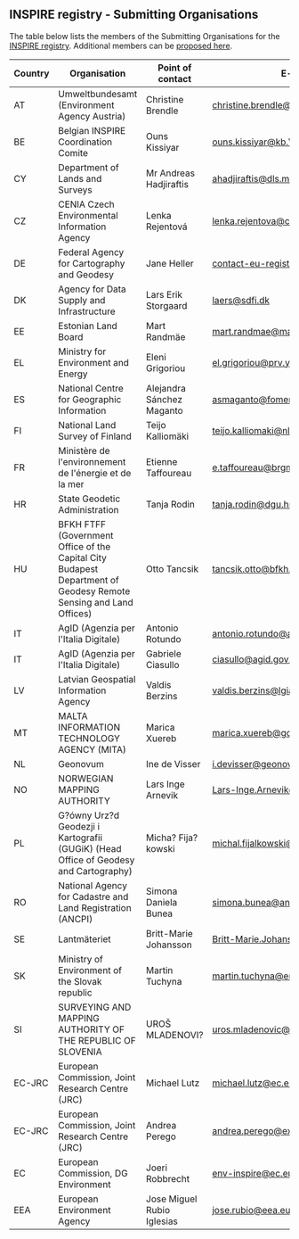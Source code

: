 ## INSPIRE registry - Submitting Organisations

The table below lists the members of the Submitting Organisations for the [INSPIRE registry](https://inspire.ec.europa.eu/registry).
Additional members can be [proposed here](https://github.com/INSPIRE-MIF/helpdesk-registry/issues/new?assignees=&labels=&template=nominate-submitting-organisation.md&title=).

|Country|Organisation|Point of contact|E-mail|Github User|
|--|--|--|--|--|
|AT|Umweltbundesamt (Environment Agency Austria) |Christine Brendle|christine.brendle@umweltbundesamt.at|
|BE|Belgian INSPIRE Coordination Comite|Ouns Kissiyar|ouns.kissiyar@kb.Vlaanderen.be|
|CY|Department of Lands and Surveys|Mr Andreas Hadjiraftis|ahadjiraftis@dls.moi.gov.cy|
|CZ|CENIA Czech Environmental Information Agency|Lenka Rejentová|lenka.rejentova@cenia.cz
|DE|Federal Agency for Cartography and Geodesy|Jane Heller|contact-eu-registry@bkg.bund.de|jane-heller-bkg|
|DK|Agency for Data Supply and Infrastructure|Lars Erik Storgaard|laers@sdfi.dk|laers|
|EE|Estonian Land Board|Mart Randmäe|mart.randmae@maaamet.ee|
|EL|Ministry for Environment and Energy|Eleni Grigoriou|el.grigoriou@prv.ypeka.gr|
|ES|National Centre for Geographic Information|Alejandra Sánchez Maganto|asmaganto@fomento.es|
|FI|National Land Survey of Finland|Teijo Kalliomäki|teijo.kalliomaki@nls.fi|
|FR|Ministère de l'environnement de l'énergie et de la mer|Etienne Taffoureau|e.taffoureau@brgm.fr|
|HR|State Geodetic Administration|Tanja Rodin|tanja.rodin@dgu.hr|
|HU|BFKH FTFF (Government Office of the Capital City Budapest Department of Geodesy Remote Sensing and Land Offices)|Otto Tancsik|tancsik.otto@bfkh.gov.hu|
|IT|AgID (Agenzia per l'Italia Digitale) |Antonio Rotundo|antonio.rotundo@agid.gov.it|
|IT|AgID (Agenzia per l'Italia Digitale) |Gabriele Ciasullo|ciasullo@agid.gov.it|
|LV|Latvian Geospatial Information Agency|Valdis Berzins|valdis.berzins@lgia.gov.lv|
|MT|MALTA INFORMATION TECHNOLOGY AGENCY (MITA)|Marica Xuereb|marica.xuereb@gov.mt|
|NL|Geonovum|Ine de Visser|i.devisser@geonovum.nl|
|NO|NORWEGIAN MAPPING AUTHORITY|Lars Inge Arnevik|Lars-Inge.Arnevik@kartverket.no|
|PL|G?ówny Urz?d Geodezji i Kartografii (GUGiK) (Head Office of Geodesy and Cartography)|Micha? Fija?kowski|michal.fijalkowski@codgik.gov.pl|
|RO|National Agency for Cadastre and Land Registration (ANCPI)|Simona Daniela Bunea|simona.bunea@ancpi.ro|
|SE|Lantmäteriet|Britt-Marie Johansson|Britt-Marie.Johansson@lm.se|
|SK|Ministry of Environment of the Slovak republic|Martin Tuchyna|martin.tuchyna@enviro.gov.sk|
|SI|SURVEYING AND MAPPING AUTHORITY OF THE REPUBLIC OF SLOVENIA|UROŠ MLADENOVI?|uros.mladenovic@gov.si|
|EC-JRC|European Commission, Joint Research Centre (JRC)|Michael Lutz|michael.lutz@ec.europa.eu|
|EC-JRC|European Commission, Joint Research Centre (JRC)|Andrea Perego|andrea.perego@ext.ec.europa.eu|
|EC|European Commission, DG Environment|Joeri Robbrecht|env-inspire@ec.europa.eu|
|EEA|European Environment Agency|Jose Miguel Rubio Iglesias|jose.rubio@eea.europa.eu|
